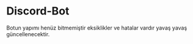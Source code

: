 # Discord-Bot

Botun yapımı henüz bitmemiştir eksiklikler ve hatalar vardır yavaş yavaş güncellenecektir.

